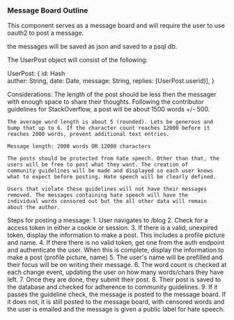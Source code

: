 ### Message Board Outline

This component serves as a message board and will require the user to 
use oauth2 to post a message. 
 
 the messages will be saved as json and saved to a psql db.
 
The UserPost object will consist of the following:
 	
UserPost: {
	id: Hash			
	auther: String,
	date: Date,
	message: String,
	replies: [UserPost.userid)],
}

Considerations: 
	The length of the post should be less then the messager with enough 
 	space to share their thoughts. Following the contributor guidelines
 	for StackOverflow, a post will be about 1500 words +/- 500. 

	The average word length is about 5 (rounded). Lets be generous and
	bump that up to 6. If the character count reaches 12000 before it 
 	reaches 2000 words, prevent additional text entries. 
 
 	Message length: 2000 words OR 12000 characters
 
 	The posts should be protected from hate speech. Other than that, the
 	users will be free to post what they want. The creation of 
 	community guidelines will be made and displayed so each user knows
 	what to expect before posting. Hate speech will be clearly defined.
 
	Users that violate these guidelines will not have their messages
	removed. The messages containing hate speech will have the 
 	individual words censored out but the all other data will remain
 	about the author.
 
Steps for posting a message:
 	1. User navigates to /blog
 	2. Check for a access token in either a cookie or session.
  	3. If there is a valid, unexpired token, display the information
  	   to make a post. This includes a profile picture and name.
  	4. If there there is no valid token, get one from the auth endpoint
  	   and authenticate the user. When this is complete, display the 
  	   information to make a post (profile picture, name)
  	5. The user's name will be prefilled and their focus will be on 
  	   writing their message. 
  	6. The word count is checked at each change event, updating the user
  	   on how many words/chars they have left.
  	7. Once they are done, they submit their post.
  	8. Their post is saved to the database and checked for adherence to
  	   community guidelines.
  	9. If it passes the guideline check, the message is posted to the
  	   message board. If it does not, it is still posted to the message
  	   board, with censored words and the user is emailed and the message
  	   is given a public label for hate speech. 

